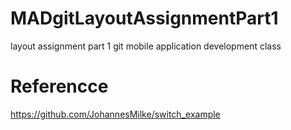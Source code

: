# MADgitLayoutAssignmentPart1
layout assignment part 1 git mobile application development class

# Referencce
https://github.com/JohannesMilke/switch_example

